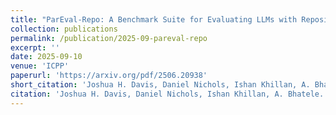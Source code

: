 ```yaml
---
title: "ParEval-Repo: A Benchmark Suite for Evaluating LLMs with Repository-level HPC Translation Tasks"
collection: publications
permalink: /publication/2025-09-pareval-repo
excerpt: ''
date: 2025-09-10
venue: 'ICPP'
paperurl: 'https://arxiv.org/pdf/2506.20938'
short_citation: 'Joshua H. Davis, Daniel Nichols, Ishan Khillan, A. Bhatele. ParEval-Repo: A Benchmark Suite for Evaluating LLMs with Repository-level HPC Translation Tasks. ICPP 2025.'
citation: 'Joshua H. Davis, Daniel Nichols, Ishan Khillan, A. Bhatele. ParEval-Repo: A Benchmark Suite for Evaluating LLMs with Repository-level HPC Translation Tasks. ICPP 2025.'
---
```


